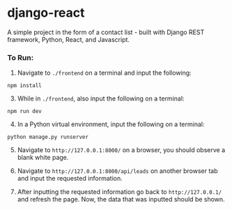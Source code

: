 # django-react

A simple project in the form of a contact list - built with Django REST framework, Python, React, and Javascript. 

### To Run:

1. Navigate to `./frontend` on a terminal and input the following:

```
npm install
```

3. While in `./frontend`, also input the following on a terminal:

```
npm run dev
```

4. In a Python virtual environment, input the following on a terminal:
```
python manage.py runserver
```

5. Navigate to `http://127.0.0.1:8000/` on a browser, you should observe a blank white page.

6. Navigate to `http://127.0.0.1:8000/api/leads` on another browser tab and input the requested information.

7. After inputting the requested information go back to `http://127.0.0.1/` and refresh the page. Now, the data that was inputted should be shown.
